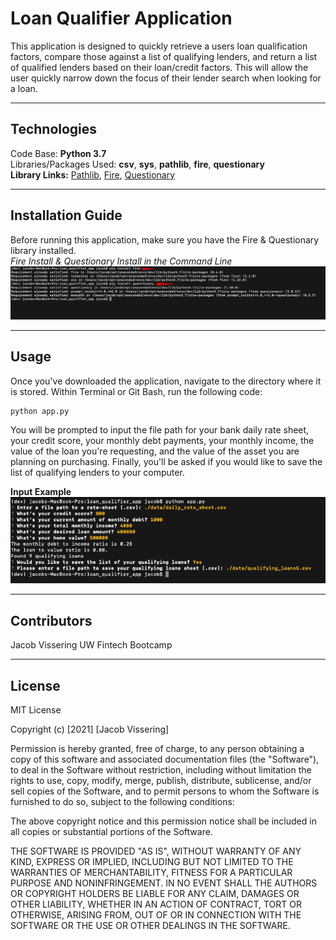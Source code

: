 # Loan Qualifier Application

This application is designed to quickly retrieve a users loan qualification factors, compare those against a list of qualifying lenders, and return a list of qualified lenders based on their loan/credit factors. This will allow the user quickly narrow down the focus of their lender search when looking for a loan.

---

## Technologies
Code Base: **Python 3.7**  
Libraries/Packages Used:
**csv**, **sys**, **pathlib**, **fire**, **questionary**  
**Library Links:** [Pathlib](https://docs.python.org/3/library/pathlib.html), [Fire](https://github.com/google/python-fire), [Questionary](https://pypi.org/project/questionary/)

---

## Installation Guide

Before running this application, make sure you have the Fire & Questionary library installed.  
*Fire Install & Questionary Install in the Command Line*    
![Fire & Questionary Install Screenshot](./Images/packageinstalls.png)



---

## Usage

Once you've downloaded the application, navigate to the directory where it is stored. Within Terminal or Git Bash, run the following code:  

```python
python app.py
```

You will be prompted to input the file path for your bank daily rate sheet, your credit score, your monthly debt payments, your monthly income, the value of the loan you're requesting, and the value of the asset you are planning on purchasing. Finally, you'll be asked if you would like to save the list of qualifying lenders to your computer.  

**Input Example**  
![Input Example](./Images/inputexample.png)

---

## Contributors

Jacob Vissering
UW Fintech Bootcamp

---

## License

MIT License

Copyright (c) [2021] [Jacob Vissering]

Permission is hereby granted, free of charge, to any person obtaining a copy
of this software and associated documentation files (the "Software"), to deal
in the Software without restriction, including without limitation the rights
to use, copy, modify, merge, publish, distribute, sublicense, and/or sell
copies of the Software, and to permit persons to whom the Software is
furnished to do so, subject to the following conditions:

The above copyright notice and this permission notice shall be included in all
copies or substantial portions of the Software.

THE SOFTWARE IS PROVIDED "AS IS", WITHOUT WARRANTY OF ANY KIND, EXPRESS OR
IMPLIED, INCLUDING BUT NOT LIMITED TO THE WARRANTIES OF MERCHANTABILITY,
FITNESS FOR A PARTICULAR PURPOSE AND NONINFRINGEMENT. IN NO EVENT SHALL THE
AUTHORS OR COPYRIGHT HOLDERS BE LIABLE FOR ANY CLAIM, DAMAGES OR OTHER
LIABILITY, WHETHER IN AN ACTION OF CONTRACT, TORT OR OTHERWISE, ARISING FROM,
OUT OF OR IN CONNECTION WITH THE SOFTWARE OR THE USE OR OTHER DEALINGS IN THE
SOFTWARE.
